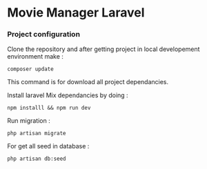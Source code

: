 # Movie Manager Laravel

### Project configuration

Clone the repository and after getting project in local developement environment make :  

    composer update
This command is for download all project dependancies.

Install laravel Mix dependancies by doing :  

    npm installl && npm run dev

Run migration :

    php artisan migrate

For get all seed in database : 

    php artisan db:seed